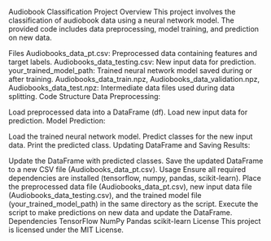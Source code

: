 Audiobook Classification Project
Overview
This project involves the classification of audiobook data using a neural network model. The provided code includes data preprocessing, model training, and prediction on new data.

Files
Audiobooks_data_pt.csv: Preprocessed data containing features and target labels.
Audiobooks_data_testing.csv: New input data for prediction.
your_trained_model_path: Trained neural network model saved during or after training.
Audiobooks_data_train.npz, Audiobooks_data_validation.npz, Audiobooks_data_test.npz: Intermediate data files used during data splitting.
Code Structure
Data Preprocessing:

Load preprocessed data into a DataFrame (df).
Load new input data for prediction.
Model Prediction:

Load the trained neural network model.
Predict classes for the new input data.
Print the predicted class.
Updating DataFrame and Saving Results:

Update the DataFrame with predicted classes.
Save the updated DataFrame to a new CSV file (Audiobooks_data_pt.csv).
Usage
Ensure all required dependencies are installed (tensorflow, numpy, pandas, scikit-learn).
Place the preprocessed data file (Audiobooks_data_pt.csv), new input data file (Audiobooks_data_testing.csv), and the trained model file (your_trained_model_path) in the same directory as the script.
Execute the script to make predictions on new data and update the DataFrame.
Dependencies
TensorFlow
NumPy
Pandas
scikit-learn
License
This project is licensed under the MIT License.

